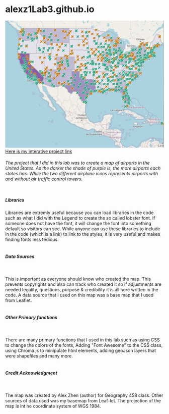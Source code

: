 # alexz1Lab3.github.io
<!DOCTYPE html>
<html>
  <head>
  </head>
  <body>

<img src="PreviewPicture.JPG" alt="Airport Maps">
<a href ="https://alexz1.github.io/choropleth-map/lab03/map6Assignment.html">Here is my interative project link</a>

<h6> The project that I did in this lab was to create a map of airports in the United States. As the darker the shade of purple is, the more airports each states has. While the two different airplane icons represents airports with and without air traffic control towers. </h6>

<h5><br>Libraries</br></h5> <p> Libraries are extremly useful because you can load libraries in the code such as what I did with the Legend to create the so called lobster font. If someone does not have the font, it will change the font into something default so visitors can see. While anyone can use these libraries to include in the code (which is a link) to link to the styles, it is very useful and makes finding fonts less tedious.

<h5><br>Data Sources</br></h5><br>
<p>This is important as everyone should know who created the map. This prevents copyrights and also can track who created it so if adjustments are needed legality, questions, purpose & credibility it is all here written in the code. A data source that I used on this map was a base map that I used from Leaflet.</p>

<h5><br>Other Primary functions</br></h5><br>
<p>There are many primary functions that I used in this lab such as using CSS to change the colors of the fonts, Adding "Font Awesome" to the CSS class, using Chroma.js to minipulate html elements, adding geoJson layers that were shapefiles and many more. </p>

<h5><br>Credit Acknowledgment</br></h5><br>
<p>The map was created by Alex Zhen (author) for Geography 458 class. Other sources of data used was my basemap from Leaf-let. The projection of the map is int he coordinate system of WGS 1984. </p>


  </body>
</html>
